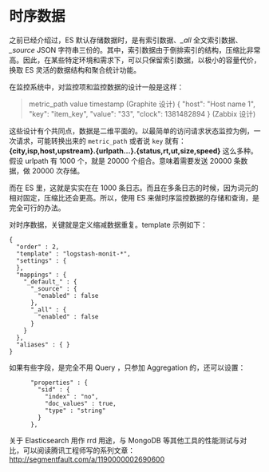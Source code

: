 # 时序数据

之前已经介绍过，ES 默认存储数据时，是有索引数据、*_all* 全文索引数据、*_source* JSON 字符串三份的。其中，索引数据由于倒排索引的结构，压缩比非常高。因此，在某些特定环境和需求下，可以只保留索引数据，以极小的容量代价，换取 ES 灵活的数据结构和聚合统计功能。

在监控系统中，对监控项和监控数据的设计一般是这样：

> metric_path value timestamp (Graphite 设计)
> { "host": "Host name 1", "key": "item_key", "value": "33", "clock": 1381482894 } (Zabbix 设计)

这些设计有个共同点，数据是二维平面的。以最简单的访问请求状态监控为例，一次请求，可能转换出来的 `metric_path` 或者说 `key` 就有：**{city,isp,host,upstream}.{urlpath...}.{status,rt,ut,size,speed}** 这么多种。假设 urlpath 有 1000 个，就是 20000 个组合。意味着需要发送 20000 条数据，做 20000 次存储。

而在 ES 里，这就是实实在在 1000 条日志。而且在多条日志的时候，因为词元的相对固定，压缩比还会更高。所以，使用 ES 来做时序监控数据的存储和查询，是完全可行的办法。

对时序数据，关键就是定义缩减数据重复。template 示例如下：

```
{
  "order" : 2,
  "template" : "logstash-monit-*",
  "settings" : {
  },
  "mappings" : {
    "_default_" : {
      "_source" : {
        "enabled" : false
      },
      "_all" : {
        "enabled" : false
      }
    }
  },
  "aliases" : { }
}
```

如果有些字段，是完全不用 Query ，只参加 Aggregation 的，还可以设置：

```
      "properties" : {
        "sid" : {
          "index" : "no",
          "doc_values" : true,
          "type" : "string"
        }
      },
```

关于 Elasticsearch 用作 rrd 用途，与 MongoDB 等其他工具的性能测试与对比，可以阅读腾讯工程师写的系列文章：<http://segmentfault.com/a/1190000002690600>
